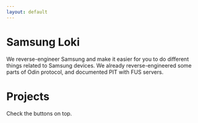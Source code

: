 ```yaml
---
layout: default
---
```


# Samsung Loki
We reverse-engineer Samsung and make it easier for you to do different things related to Samsung devices. 
We already reverse-engineered some parts of Odin protocol, and documented PIT with FUS servers.

# Projects
Check the buttons on top.
